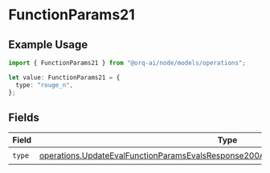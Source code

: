 # FunctionParams21

## Example Usage

```typescript
import { FunctionParams21 } from "@orq-ai/node/models/operations";

let value: FunctionParams21 = {
  type: "rouge_n",
};
```

## Fields

| Field                                                                                                                                                                                          | Type                                                                                                                                                                                           | Required                                                                                                                                                                                       | Description                                                                                                                                                                                    |
| ---------------------------------------------------------------------------------------------------------------------------------------------------------------------------------------------- | ---------------------------------------------------------------------------------------------------------------------------------------------------------------------------------------------- | ---------------------------------------------------------------------------------------------------------------------------------------------------------------------------------------------- | ---------------------------------------------------------------------------------------------------------------------------------------------------------------------------------------------- |
| `type`                                                                                                                                                                                         | [operations.UpdateEvalFunctionParamsEvalsResponse200ApplicationJSONResponseBody521Type](../../models/operations/updateevalfunctionparamsevalsresponse200applicationjsonresponsebody521type.md) | :heavy_check_mark:                                                                                                                                                                             | N/A                                                                                                                                                                                            |